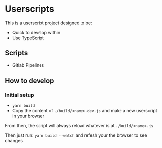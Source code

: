 # Userscripts

This is a userscript project designed to be:
- Quick to develop within
- Use TypeScript

## Scripts

- Gitlab Pipelines

## How to develop

### Initial setup

- `yarn build`
- Copy the content of `./build/<name>.dev.js` and make a new userscript in your browser

From then, the script will always reload whatever is at `./build/<name>.js`

Then just run: `yarn build --watch` and refesh your the browser to see changes
